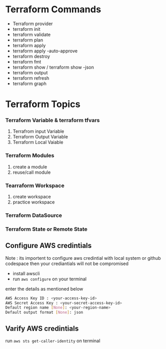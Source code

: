 # Terraform Commands
- Terraform provider
- terraform init
- terraform validate
- terraform plan
- terraform apply
- terraform apply -auto-approve
- terraform destroy
- terraform fmt
- terraform show / terraform show -json
- terraform output
- terraform refresh
- terraform graph


# Terraform Topics
### Terraform Variable & terraform tfvars
1. Terrafrom input Variable
2. Terraform Output Variable
3. Terraform Local Vaiable

### Terraform Modules
1. create a module
2. reuse/call module

### Tearraform Workspace
1. create workspace
2. practice workspace

### Terraform DataSource
### Terraform State or Remote State



## Configure AWS credintials
Note : its importent to configure aws credintial with local system or github codespace then your crediantials will not be compromised

- install awscli
- run `aws configure` on your terminal

enter the details as mentioned below
```bash
AWS Access Key ID : <your-access-key-id>
AWS Secret Access Key : <your-secret-access-key-id>
Default region name [None]: <your-region-name>
Default output format [None]: json
```

## Varify AWS credintials
run ` aws sts get-caller-identity ` on terminal




